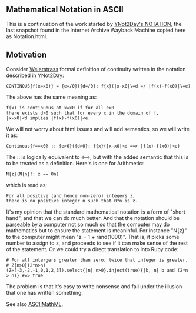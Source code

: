 ## Mathematical Notation in ASCII

This is a continuation of the work started by
[YNot2Day's NOTATION](http://web.archive.org/web/20050101044904/http://ynot2day.com/TEMPLATES/PROJECTS/MATHEMATICS/THEORY/NOTATION),
the last snapshot found in the Internet Archive Wayback Machine copied here as Notation.html.

## Motivation

Consider [Weierstrass](http://en.wikipedia.org/wiki/Karl_Weierstrass)
formal definition of continuity written in the notation described in YNot2Day:

    CONTINOUS{f(x=x0)} = {e=/0}({d=/0}: f{x}(|x-x0|\=d =/ |f(x)-f(x0)|\=e)

The above has the same meaning as:

    f(x) is continuous at x=x0 if for all e>0
    there exists d>0 such that for every x in the domain of f,
    |x-x0|<d implies |f(x)-f(x0)|<e.

We will not worry about html issues and will add semantics,
so we will write it as:

    Continous{f==x0} :: {e>0}({d>0}: f{x}(|x-x0|<d ==> |f(x)-f(x0)|<e)

The :: is logically equivalent to <==>, but
with the added semantic that this is to be treated as a definition.
Here's is one for Arithmetic:

    N{z}(N{n}!: z == 0n)

which is read as:

    For all positive (and hence non-zero) integers z,
    there is no positive integer n such that 0*n is z.

It's my opinion that the standard mathematical notation is a form of "short hand", and
that we can do much better.
And that the notation should be parseable by a computer
not so much so that the computer may do mathematics but
to ensure the statement is meaninful.
For instance "N{z}" to the computer might mean "z = 1 + rand(1000)".
That is, it picks some number to assign to z, and
proceeds to see if it can make sense of the rest of the statement.
Or we could try a direct translation to into Ruby code:

    # For all intergers greater than zero, twice that integer is greater.
    # Z{n>0}(2*n>n)
    (Z=[-3,-2,-1,0,1,2,3]).select{|n| n>0}.inject(true){|b, n| b and (2*n > n)} #=> true

The problem is that it's easy to write nonsense and 
fall under the illusion that one has written something.

See also [ASCIIMathML](http://www1.chapman.edu/~jipsen/mathml/asciimath.html).
